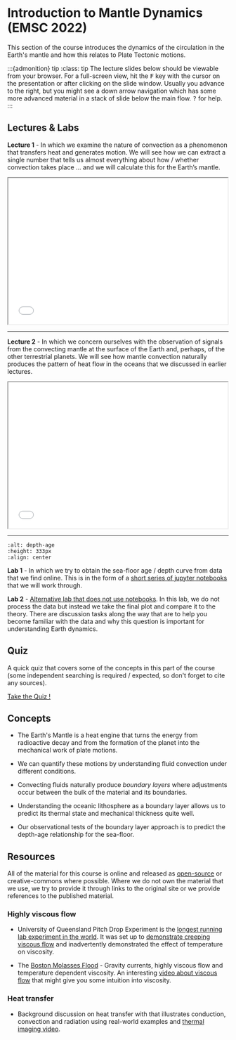 # Introduction to Mantle Dynamics (EMSC 2022)

This section of the course introduces the dynamics of the circulation in the Earth's mantle
and how this relates to Plate Tectonic motions.

:::{admonition}  tip
:class: tip
The lecture slides below should be viewable from your browser.
For a full-screen view, hit the <kbd>F</kbd> key with the cursor on the presentation or after clicking on the slide window. Usually you advance to the right, but you might see a down arrow navigation which has some more advanced material in a stack of slide below the main flow.
<kbd>?</kbd> for help.
:::  

## Lectures & Labs

**Lecture 1** - In which we examine the nature of convection as a phenomenon that transfers heat and generates motion. We will see how we can extract a single number that tells us almost everything about how / whether convection takes place … and we will calculate this for the Earth’s mantle.

<center>

<iframe src="../slideshows/Lectures-MD1.reveal.html" title="Slideshow" width=500px, height=333px,  allowfullscreen></iframe>

</center>

---

**Lecture 2** - In which we concern ourselves with the observation of signals from the convecting mantle at the surface of the Earth and, perhaps, of the other terrestrial planets. We will see how mantle convection naturally
produces the pattern of heat flow in the oceans that we discussed in earlier lectures. 

<center>

<iframe src="../slideshows/Lectures-MD2.reveal.html" title="Slideshow" width=500px, height=333px, allowfullscreen></iframe>

</center>

---

```{image} images/Lab-MD1-MyTargetPlot.png
:alt: depth-age
:height: 333px
:align: center
```

**Lab 1** - In which we try to obtain the sea-floor age / depth curve from data that we find online. This is in the form of a [short series of jupyter notebooks](../Notebooks/LAB-convection/EMSC2022W11.i.ipynb) that we will work through. 

**Lab 2** - [Alternative lab that does not use notebooks](Lectures-MD-Lab1). In this lab, we do not process the data but instead we take the final plot and compare it to the theory. There are discussion tasks along the way that are to help you become familiar with the data and why this question is important for understanding Earth dynamics.

## Quiz

A quick quiz that covers some of the concepts in this part of the course (some independent searching is required / expected, so don't forget to cite any sources).

[Take the Quiz !](Lectures-MD-Quiz)


## Concepts

  - The Earth's Mantle is a heat engine that turns the energy from radioactive decay and from the formation of the planet into the mechanical work of plate motions.

  - We can quantify these motions by understanding fluid convection under different conditions.

  - Convecting fluids naturally produce *boundary layers* where adjustments occur between the bulk of the material and its boundaries.

  - Understanding the oceanic lithosphere as a boundary layer allows us to predict its thermal state and mechanical thickness quite well.

  - Our observational tests of the boundary layer approach is to predict the depth-age relationship for the sea-floor.


<!--
All of the material for this course is online and released as 
[open-source](https://github.com/underworld-geodynamics-cloud/self-managing-jupyterhub) or creative-commons 
where possible. 

There is an [online book](https://anu-rses-education.github.io/EMSC-3002/FrontPage.html)
with lecture materials, practicals and live computational examples. 
-->

## Resources

All of the material for this course is online and released as 
[open-source](https://github.com/ANU-RSES-Education/EMSC-2022) or creative-commons 
where possible. Where we do not own the material that we use, we try to provide it through links to the original site or we provide references to the published material.

### Highly viscous flow 

  - University of Queensland Pitch Drop Experiment is the [longest running lab experiment in the world](https://www.brisbanetimes.com.au/national/queensland/pitch-drop-has-new-custodian-after-physicists-death-20130827-2sne4.html). It was set up to [demonstrate creeping viscous flow](https://theconversation.com/explainer-the-pitch-drop-experiment-33734) and inadvertently demonstrated the effect of temperature on viscosity.

  - The [Boston Molasses Flood](https://fyfluiddynamics.com/2019/01/today-marks-the-100th-anniversary-of-the-boston/) - Gravity currents, highly viscous flow and temperature dependent viscosity. An interesting [video about viscous flow](https://youtu.be/u5sYoUnp5A0) that might give you some intuition into viscosity.

### Heat transfer

  - Background discussion on heat transfer with that illustrates conduction, convection and radiation using real-world examples and [thermal imaging video](https://youtu.be/oahoaGC8Jfc). 
    

  <!-- http://web.mit.edu/hml/ncfmf.html Fluid Mechanics Videos -->